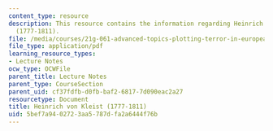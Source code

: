 ```yaml
---
content_type: resource
description: This resource contains the information regarding Heinrich von Kleist
  (1777-1811).
file: /media/courses/21g-061-advanced-topics-plotting-terror-in-european-culture-spring-2004/5bef7a9402723aa5787dfa2a6444f76b_MIT21G_061S04_kleist.pdf
file_type: application/pdf
learning_resource_types:
- Lecture Notes
ocw_type: OCWFile
parent_title: Lecture Notes
parent_type: CourseSection
parent_uid: cf37fdfb-d0fb-baf2-6817-7d090eac2a27
resourcetype: Document
title: Heinrich von Kleist (1777-1811)
uid: 5bef7a94-0272-3aa5-787d-fa2a6444f76b
---
```

